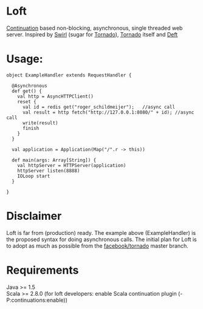 # Loft

[Continuation] based non-blocking, asynchronous, single threaded web server. Inspired by [Swirl] (sugar for [Tornado]),
[Tornado] itself and [Deft]

# Usage:
    object ExampleHandler extends RequestHandler {

      @Asynchronous
      def get() {
        val http = AsyncHTTPClient()
        reset {
          val id = redis get("roger_schildmeijer");   //async call
          val result = http fetch("http://127.0.0.1:8080/" + id); //async call
          write(result)
          finish 
        }
      }
  
      val application = Application(Map("/".r -> this))
  
      def main(args: Array[String]) {
        val httpServer = HTTPServer(application)
        httpServer listen(8888)
        IOLoop start
      }

    }

# Disclaimer
Loft is far from (production) ready. The example above (ExampleHandler) is the proposed syntax for doing asynchronous calls.
The initial plan for Loft is to adopt as much as possible from the [facebook/tornado] master branch.
 
# Requirements
Java >= 1.5   
Scala >= 2.8.0 (for loft developers: enable Scala continuation plugin (-P:continuations:enable))

[Continuation]: http://www.scala-lang.org/node/2096
[swirl]: http://code.naeseth.com/swirl/
[Tornado]: http://github.com/facebook/tornado/
[Deft]: http://github.com/rschildmeijer/deft
[facebook/tornado]: http://github.com/facebook/tornado
